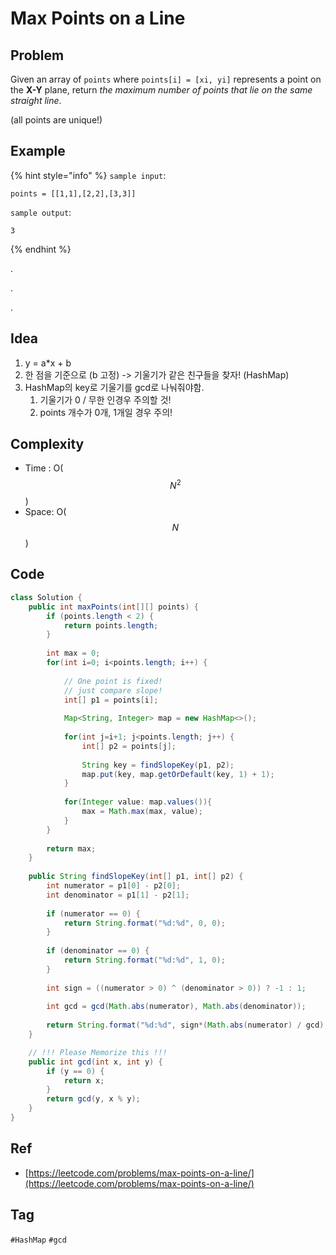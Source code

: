 # Max Points on a Line

## Problem

Given an array of `points` where `points[i] = [xi, yi]` represents a point on the **X-Y** plane, return _the maximum number of points that lie on the same straight line_.

\(all points are unique!\)

## Example

{% hint style="info" %}
`sample input`: 

```text
points = [[1,1],[2,2],[3,3]]
```

`sample output`: 

```text
3
```
{% endhint %}



.

.

.



## Idea

1. y = a\*x + b
2. 한 점을 기준으로 \(b 고정\) -&gt; 기울기가 같은 친구들을 찾자! \(HashMap\)
3. HashMap의 key로 기울기를 gcd로 나눠줘야함.
   1. 기울기가 0 / 무한 인경우 주의할 것!
   2. points 개수가 0개, 1개일 경우 주의!

## Complexity

* Time : O\($$N^2$$\)
* Space: O\($$N$$\)

## Code 

```java
class Solution {
    public int maxPoints(int[][] points) {
        if (points.length < 2) {
            return points.length;
        }
        
        int max = 0;
        for(int i=0; i<points.length; i++) {
            
            // One point is fixed!
            // just compare slope!
            int[] p1 = points[i];
            
            Map<String, Integer> map = new HashMap<>();
            
            for(int j=i+1; j<points.length; j++) {
                int[] p2 = points[j];
                
                String key = findSlopeKey(p1, p2);
                map.put(key, map.getOrDefault(key, 1) + 1);
            }
            
            for(Integer value: map.values()){
                max = Math.max(max, value);
            }
        }
		
        return max;
    }
    
    public String findSlopeKey(int[] p1, int[] p2) {
        int numerator = p1[0] - p2[0];
        int denominator = p1[1] - p2[1];
        
        if (numerator == 0) {
            return String.format("%d:%d", 0, 0);
        }
        
        if (denominator == 0) {
            return String.format("%d:%d", 1, 0);
        }
        
        int sign = ((numerator > 0) ^ (denominator > 0)) ? -1 : 1;
        
        int gcd = gcd(Math.abs(numerator), Math.abs(denominator));
        
        return String.format("%d:%d", sign*(Math.abs(numerator) / gcd), Math.abs(denominator) / gcd);
    }

    // !!! Please Memorize this !!!
    public int gcd(int x, int y) {
        if (y == 0) {
            return x;
        }
        return gcd(y, x % y);
    }
}
```

## Ref

* [https://leetcode.com/problems/max-points-on-a-line/](https://leetcode.com/problems/max-points-on-a-line/)

## Tag

`#HashMap` `#gcd`


